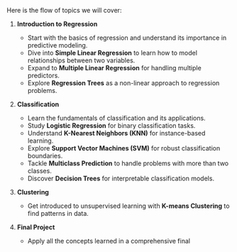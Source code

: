 Here is the flow of topics we will cover:

1. **Introduction to Regression**
    - Start with the basics of regression and understand its importance in predictive modeling.
    - Dive into **Simple Linear Regression** to learn how to model relationships between two variables.
    - Expand to **Multiple Linear Regression** for handling multiple predictors.
    - Explore **Regression Trees** as a non-linear approach to regression problems.

2. **Classification**
    - Learn the fundamentals of classification and its applications.
    - Study **Logistic Regression** for binary classification tasks.
    - Understand **K-Nearest Neighbors (KNN)** for instance-based learning.
    - Explore **Support Vector Machines (SVM)** for robust classification boundaries.
    - Tackle **Multiclass Prediction** to handle problems with more than two classes.
    - Discover **Decision Trees** for interpretable classification models.

3. **Clustering**
    - Get introduced to unsupervised learning with **K-means Clustering** to find patterns in data.

4. **Final Project**
    - Apply all the concepts learned in a comprehensive final